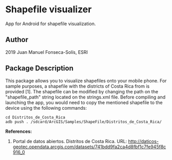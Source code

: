 Shapefile visualizer
===========================================================================================
App for Android for shapefile visualization.

Author
-------
2019 Juan Manuel Fonseca-Solís, ESRI

Package Description
---
This package allows you to visualize shapefiles onto your mobile phone. For sample purposes, a shapefile with the districts of Costa Rica from is provided [1]. 
The shapefile can be modified by changing the path on the "shapefile_path" string located on the strings.xml file. Before compiling and launching the app, you would need to copy the mentioned shapefile to the device using the following commands:
```
cd Distritos_de_Costa_Rica
adb push . /sdcard/ArcGIS/Samples/ShapeFile/Distritos_de_Costa_Rica/
```

**References:**
1. Portal de datos abiertos. Distritos de Costa Rica. URL: http://daticos-geotec.opendata.arcgis.com/datasets/741bdd9fa2ca4d8fbf1c7fe945f8c916_0